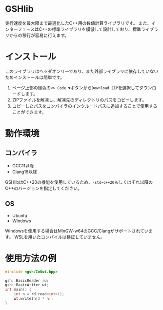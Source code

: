 # GSHlib

実行速度を最大限まで最適化したC++用の数値計算ライブラリです。
また、インターフェースはC++の標準ライブラリを模倣して設計しており、標準ライブラリからの移行が容易に行えます。

# インストール

このライブラリはヘッダオンリーであり、また外部ライブラリに依存していないためインストールは簡単です。

1. ページ上部の緑色の`<> Code ▼`ボタンから`Download ZIP`を選択してダウンロードします。
2. ZIPファイルを解凍し、解凍先のディレクトリのパスをコピーします。
3. コピーしたパスをコンパイラのインクルードパスに追加することで使用することができます。

# 動作環境

## コンパイラ

- GCC11以降
- Clang16以降

GSHlibはC++20の機能を使用しているため、`-std=c++20`もしくはそれ以降のC++のバージョンを指定してください。

## OS

- Ubuntu
- Windows

Windowsを使用する場合はMinGW-w64のGCC/Clangがサポートされています。
WSLを用いたコンパイルは検証していません。

# 使用方法の例

```cpp
#include <gsh/InOut.hpp>

gsh::BasicReader rd;
gsh::BasicWriter wt;
int main() {
    int n = rd.read<int>();
    wt.writeln(2 * n);
}
```
